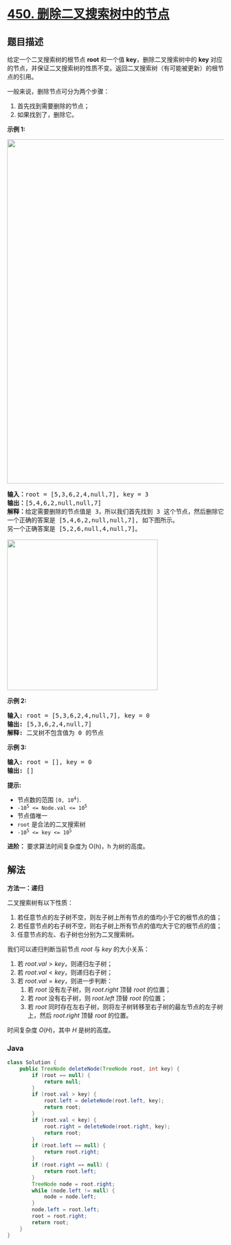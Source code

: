 # [450. 删除二叉搜索树中的节点](https://leetcode.cn/problems/delete-node-in-a-bst)

## 题目描述

<p>给定一个二叉搜索树的根节点 <strong>root </strong>和一个值 <strong>key</strong>，删除二叉搜索树中的&nbsp;<strong>key&nbsp;</strong>对应的节点，并保证二叉搜索树的性质不变。返回二叉搜索树（有可能被更新）的根节点的引用。</p>

<p>一般来说，删除节点可分为两个步骤：</p>

<ol>
	<li>首先找到需要删除的节点；</li>
	<li>如果找到了，删除它。</li>
</ol>

<p><strong>示例 1:</strong></p>

<p><img src="https://gcore.jsdelivr.net/gh/doocs/leetcode@main/solution/0400-0499/0450.Delete%20Node%20in%20a%20BST/images/del_node_1.jpg" style="width: 800px;" /></p>

<pre>
<strong>输入：</strong>root = [5,3,6,2,4,null,7], key = 3
<strong>输出：</strong>[5,4,6,2,null,null,7]
<strong>解释：</strong>给定需要删除的节点值是 3，所以我们首先找到 3 这个节点，然后删除它。
一个正确的答案是 [5,4,6,2,null,null,7], 如下图所示。
另一个正确答案是 [5,2,6,null,4,null,7]。

<img src="https://gcore.jsdelivr.net/gh/doocs/leetcode@main/solution/0400-0499/0450.Delete%20Node%20in%20a%20BST/images/del_node_supp.jpg" style="width: 350px;" />
</pre>

<p><strong>示例 2:</strong></p>

<pre>
<strong>输入:</strong> root = [5,3,6,2,4,null,7], key = 0
<strong>输出:</strong> [5,3,6,2,4,null,7]
<strong>解释:</strong> 二叉树不包含值为 0 的节点
</pre>

<p><strong>示例 3:</strong></p>

<pre>
<strong>输入:</strong> root = [], key = 0
<strong>输出:</strong> []</pre>

<p><strong>提示:</strong></p>

<ul>
	<li>节点数的范围&nbsp;<code>[0, 10<sup>4</sup>]</code>.</li>
	<li><code>-10<sup>5</sup>&nbsp;&lt;= Node.val &lt;= 10<sup>5</sup></code></li>
	<li>节点值唯一</li>
	<li><code>root</code>&nbsp;是合法的二叉搜索树</li>
	<li><code>-10<sup>5</sup>&nbsp;&lt;= key &lt;= 10<sup>5</sup></code></li>
</ul>

<p><strong>进阶：</strong> 要求算法时间复杂度为&nbsp;O(h)，h 为树的高度。</p>

## 解法

**方法一：递归**

二叉搜索树有以下性质：

1. 若任意节点的左子树不空，则左子树上所有节点的值均小于它的根节点的值；
1. 若任意节点的右子树不空，则右子树上所有节点的值均大于它的根节点的值；
1. 任意节点的左、右子树也分别为二叉搜索树。

我们可以递归判断当前节点 $root$ 与 $key$ 的大小关系：

1. 若 $root.val>key$，则递归左子树；
1. 若 $root.val<key$，则递归右子树；
1. 若 $root.val=key$，则进一步判断：
    1. 若 $root$ 没有左子树，则 $root.right$ 顶替 $root$ 的位置；
    1. 若 $root$ 没有右子树，则 $root.left$ 顶替 $root$ 的位置；
    1. 若 $root$ 同时存在左右子树，则将左子树转移至右子树的最左节点的左子树上，然后 $root.right$ 顶替 $root$ 的位置。

时间复杂度 $O(H)$，其中 $H$ 是树的高度。

### **Java**

```java
class Solution {
    public TreeNode deleteNode(TreeNode root, int key) {
        if (root == null) {
            return null;
        }
        if (root.val > key) {
            root.left = deleteNode(root.left, key);
            return root;
        }
        if (root.val < key) {
            root.right = deleteNode(root.right, key);
            return root;
        }
        if (root.left == null) {
            return root.right;
        }
        if (root.right == null) {
            return root.left;
        }
        TreeNode node = root.right;
        while (node.left != null) {
            node = node.left;
        }
        node.left = root.left;
        root = root.right;
        return root;
    }
}
```
